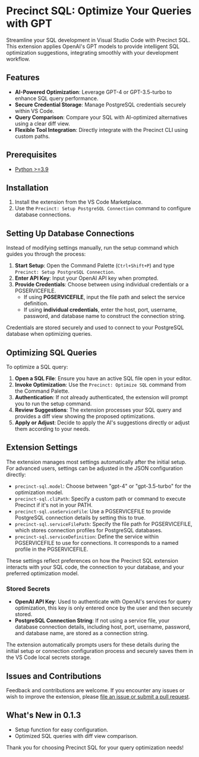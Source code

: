 # Precinct SQL: Optimize Your Queries with GPT

Streamline your SQL development in Visual Studio Code with Precinct SQL. This extension applies OpenAI's GPT models to provide intelligent SQL optimization suggestions, integrating smoothly with your development workflow.

## Features

- **AI-Powered Optimization**: Leverage GPT-4 or GPT-3.5-turbo to enhance SQL query performance.
- **Secure Credential Storage**: Manage PostgreSQL credentials securely within VS Code.
- **Query Comparison**: Compare your SQL with AI-optimized alternatives using a clear diff view.
- **Flexible Tool Integration**: Directly integrate with the Precinct CLI using custom paths.

## Prerequisites

- [Python >=3.9](https://www.python.org/downloads/)

## Installation

1. Install the extension from the VS Code Marketplace.
2. Use the `Precinct: Setup PostgreSQL Connection` command to configure database connections.

## Setting Up Database Connections

Instead of modifying settings manually, run the setup command which guides you through the process:

1. **Start Setup**: Open the Command Palette (`Ctrl+Shift+P`) and type `Precinct: Setup PostgreSQL Connection`.
2. **Enter API Key**: Input your OpenAI API key when prompted.
3. **Provide Credentials**: Choose between using individual credentials or a PGSERVICEFILE.
   - If using **PGSERVICEFILE**, input the file path and select the service definition.
   - If using **individual credentials**, enter the host, port, username, password, and database name to construct the connection string.

Credentials are stored securely and used to connect to your PostgreSQL database when optimizing queries.

## Optimizing SQL Queries

To optimize a SQL query:

1. **Open a SQL File**: Ensure you have an active SQL file open in your editor.
2. **Invoke Optimization**: Use the `Precinct: Optimize SQL` command from the Command Palette.
3. **Authentication**: If not already authenticated, the extension will prompt you to run the setup command.
4. **Review Suggestions**: The extension processes your SQL query and provides a diff view showing the proposed optimizations.
5. **Apply or Adjust**: Decide to apply the AI's suggestions directly or adjust them according to your needs.

## Extension Settings

The extension manages most settings automatically after the initial setup. For advanced users, settings can be adjusted in the JSON configuration directly:

- `precinct-sql.model`: Choose between "gpt-4" or "gpt-3.5-turbo" for the optimization model.
- `precinct-sql.cliPath`: Specify a custom path or command to execute Precinct if it's not in your PATH.
- `precinct-sql.useServiceFile`: Use a PGSERVICEFILE to provide PostgreSQL connection details by setting this to true.
- `precinct-sql.serviceFilePath`: Specify the file path for PGSERVICEFILE, which stores connection profiles for PostgreSQL databases.
- `precinct-sql.serviceDefinition`: Define the service within PGSERVICEFILE to use for connections. It corresponds to a named profile in the PGSERVICEFILE.

These settings reflect preferences on how the Precinct SQL extension interacts with your SQL code, the connection to your database, and your preferred optimization model.

### Stored Secrets

- **OpenAI API Key**: Used to authenticate with OpenAI's services for query optimization, this key is only entered once by the user and then securely stored.
- **PostgreSQL Connection String**: If not using a service file, your database connection details, including host, port, username, password, and database name, are stored as a connection string.

The extension automatically prompts users for these details during the initial setup or connection configuration process and securely saves them in the VS Code local secrets storage.

## Issues and Contributions

Feedback and contributions are welcome. If you encounter any issues or wish to improve the extension, please [file an issue or submit a pull request](https://github.com/msnidal/precinct).

## What's New in 0.1.3

- Setup function for easy configuration.
- Optimized SQL queries with diff view comparison.

Thank you for choosing Precinct SQL for your query optimization needs!
